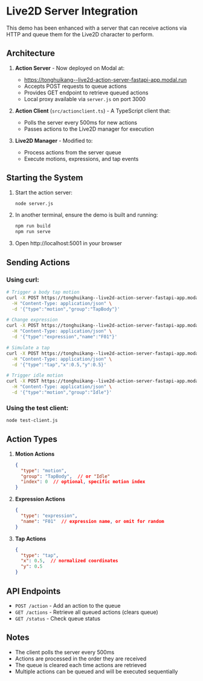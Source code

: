# Live2D Server Integration

This demo has been enhanced with a server that can receive actions via HTTP and queue them for the Live2D character to perform.

## Architecture

1. **Action Server** - Now deployed on Modal at:
   - https://tonghuikang--live2d-action-server-fastapi-app.modal.run
   - Accepts POST requests to queue actions
   - Provides GET endpoint to retrieve queued actions
   - Local proxy available via `server.js` on port 3000

2. **Action Client** (`src/actionclient.ts`) - A TypeScript client that:
   - Polls the server every 500ms for new actions
   - Passes actions to the Live2D manager for execution

3. **Live2D Manager** - Modified to:
   - Process actions from the server queue
   - Execute motions, expressions, and tap events

## Starting the System

1. Start the action server:
   ```bash
   node server.js
   ```

2. In another terminal, ensure the demo is built and running:
   ```bash
   npm run build
   npm run serve
   ```

3. Open http://localhost:5001 in your browser

## Sending Actions

### Using curl:

```bash
# Trigger a body tap motion
curl -X POST https://tonghuikang--live2d-action-server-fastapi-app.modal.run/action \
  -H "Content-Type: application/json" \
  -d '{"type":"motion","group":"TapBody"}'

# Change expression
curl -X POST https://tonghuikang--live2d-action-server-fastapi-app.modal.run/action \
  -H "Content-Type: application/json" \
  -d '{"type":"expression","name":"F01"}'

# Simulate a tap
curl -X POST https://tonghuikang--live2d-action-server-fastapi-app.modal.run/action \
  -H "Content-Type: application/json" \
  -d '{"type":"tap","x":0.5,"y":0.5}'

# Trigger idle motion
curl -X POST https://tonghuikang--live2d-action-server-fastapi-app.modal.run/action \
  -H "Content-Type: application/json" \
  -d '{"type":"motion","group":"Idle"}'
```

### Using the test client:

```bash
node test-client.js
```

## Action Types

1. **Motion Actions**
   ```json
   {
     "type": "motion",
     "group": "TapBody",  // or "Idle"
     "index": 0  // optional, specific motion index
   }
   ```

2. **Expression Actions**
   ```json
   {
     "type": "expression",
     "name": "F01"  // expression name, or omit for random
   }
   ```

3. **Tap Actions**
   ```json
   {
     "type": "tap",
     "x": 0.5,  // normalized coordinates
     "y": 0.5
   }
   ```

## API Endpoints

- `POST /action` - Add an action to the queue
- `GET /actions` - Retrieve all queued actions (clears queue)
- `GET /status` - Check queue status

## Notes

- The client polls the server every 500ms
- Actions are processed in the order they are received
- The queue is cleared each time actions are retrieved
- Multiple actions can be queued and will be executed sequentially